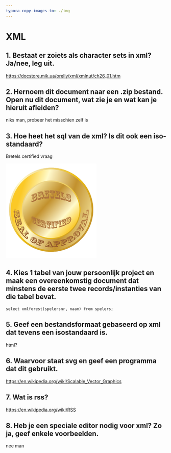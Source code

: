 ```yaml
---
typora-copy-images-to: ./img
---
```


# XML



## 1. Bestaat er zoiets als character sets in xml? Ja/nee, leg uit.

https://docstore.mik.ua/orelly/xml/xmlnut/ch26_01.htm

## 2. Hernoem dit document naar een .zip bestand. Open nu dit document, wat zie je en wat kan je hieruit afleiden?

niks man, probeer het misschien zelf is

## 3. Hoe heet het sql van de xml? Is dit ook een iso-standaard?

Bretels certified vraag

<img src="img/bretels-certified.png" alt="bretels-certified" style="zoom:33%;" />

## 4. Kies 1 tabel van jouw persoonlijk project en maak een overeenkomstig document dat minstens de eerste twee records/instanties van die tabel bevat.

```
select xmlforest(spelersnr, naam) from spelers; 
```



## 5. Geef een bestandsformaat gebaseerd op xml dat tevens een isostandaard is.

html?

## 6. Waarvoor staat svg en geef een programma dat dit gebruikt.

https://en.wikipedia.org/wiki/Scalable_Vector_Graphics

## 7. Wat is rss?

https://en.wikipedia.org/wiki/RSS

## 8. Heb je een speciale editor nodig voor xml? Zo ja, geef enkele voorbeelden.

nee man



